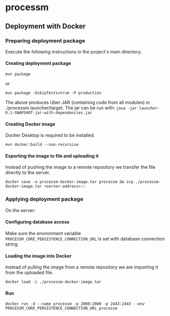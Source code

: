 # processm

## Deployment with Docker

### Preparing deployment package

Execute the following instructions in the project's main directory.

#### Creating deployment package

```shell
mvn package
```
or
```shell
mvn package -DskipTests=true -P production
```

The above produces Uber JAR (containing code from all modules) in ./processm.launcher/target. The jar can be run with: `java -jar launcher-0.1-SNAPSHOT-jar-with-dependencies.jar`

#### Creating Docker image

Docker Desktop is required to be installed.

```shell
mvn docker:build --non-recursive
```

#### Exporting the image to file and uploading it

Instead of pushing the image to a remote repository we transfer the file directly to the server.

```shell
docker save -o processm-docker-image.tar processm && scp ./processm-docker-image.tar <server-address>:~
```

### Applying deployment package

On the server:

#### Configuring database access

Make sure the environment variable `PROCESSM_CORE_PERSISTENCE_CONNECTION_URL` is set with database connection string.

#### Loading the image into Docker

Instead of pulling the image from a remote repository we are importing it from the uploaded file.

```shell
docker load -i ./processm-docker-image.tar
```

#### Run 

```shell
docker run -d --name processm -p 2080:2080 -p 2443:2443 --env PROCESSM_CORE_PERSISTENCE_CONNECTION_URL processm
```
